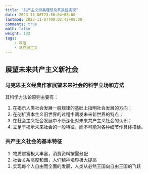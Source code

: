 ```yaml
---
title: "共产主义崇高理想及其最经实现"
date: 2023-11-06T23:56:04+08:00
lastmod: 2023-11-07T00:02:42+08:00
comments: true
math: false
weight: 132
tags:
    - 政治
    - 马克思主义
---
```


## 展望未来共产主义新社会

### 马克思主义经典作家展望未来社会的科学立场和方法

其科学方法论原则主要有：

1. 在揭示人类社会发展一般规律的基础上指明社会发展的方向；
2. 在剖析资本主义旧世界的过程中阐发未来新世界的特点；
3. 在社会主义社会发展中不断深化对未来共产主义社会的认识；
4. 立足于揭示未来社会的一般特征，而不可能对各种细节作具体描绘。

### 共产主义社会的基本特征

1. 物质财富极大丰富，消费资料按需分配
2. 社会关系高度和谐，人们精神境界极大提高
3. 实现每个人自由而全面的发展，人类从必然王国向自由王国的飞跃
